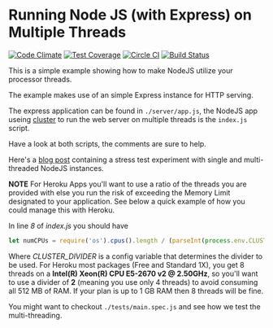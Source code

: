 Running Node JS (with Express) on Multiple Threads
==================================================

[![Code Climate](https://codeclimate.com/github/andela-gukpere/multi-core-node-js-example/badges/gpa.svg)](https://codeclimate.com/github/andela-gukpere/multi-core-node-js-example) [![Test Coverage](https://codeclimate.com/github/andela-gukpere/multi-core-node-js-example/badges/coverage.svg)](https://codeclimate.com/github/andela-gukpere/multi-core-node-js-example/coverage) [![Circle CI](https://circleci.com/gh/gottsohn/multi-core-node-js-example.svg?style=svg)](https://circleci.com/gh/gottsohn/multi-core-node-js-example) [![Build Status](https://semaphoreci.com/api/v1/projects/6523fb33-acbd-4264-ba1e-daded0c2e048/603523/badge.svg)](https://semaphoreci.com/godson/multi-core-node-js-example)


This is a simple example showing how to make NodeJS utilize your processor threads.

The example makes use of an simple Express instance for HTTP serving.

The express application can be found in `./server/app.js`, the NodeJS app useing [cluster](https://nodejs.org/api/cluster.html) to run the web server on multiple threads is the `index.js` script.

Have a look at both scripts, the comments are sure to help.

Here's a [blog post](http://blog.godson.com.ng/2015/11/running-node-js-with-express-multi-core-processors/) containing a stress test experiment with single and multi-threaded NodeJS instances.


**NOTE** For Heroku Apps you'll want to use a ratio of the threads you are provided with else you run the risk of exceeding the Memory Limit designated to your application. See below a quick example of how you could manage this with Heroku.

In line _8_ of _index.js_ you should have

```js
let numCPUs = require('os').cpus().length / (parseInt(process.env.CLUSTER_DIVIDER, 10) || 1);
```

Where _CLUSTER\_DIVIDER_ is a config variable that determines the divider to be used. For Heroku most packages (Free and Standard 1X), you get 8 threads on a **Intel(R) Xeon(R) CPU E5-2670 v2 @ 2.50GHz**, so you'll want to use a divider of **2** (meaning you use only 4 threads) to avoid consuming all 512 MB of RAM. If your plan is up to 1 GB RAM then 8 threads will be fine.

You might want to checkout `./tests/main.spec.js` and see how we test the multi-threading.

